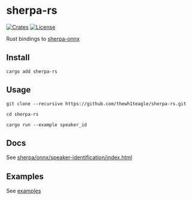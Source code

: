# sherpa-rs

[![Crates](https://img.shields.io/crates/v/sherpa-rs?logo=rust)](https://crates.io/crates/sherpa-rs/)
[![License](https://img.shields.io/github/license/thewh1teagle/sherpa-rs?color=00aaaa&logo=license)](https://github.com/thewh1teagle/sherpa-rs/blob/main/LICENSE)

Rust bindings to [sherpa-onnx](https://github.com/k2-fsa/sherpa-onnx)

## Install

```console
cargo add sherpa-rs
```

## Usage

```console
git clone --recursive https://github.com/thewh1teagle/sherpa-rs.git

cd sherpa-rs

cargo run --example speaker_id
```

## Docs

See [sherpa/onnx/speaker-identification/index.html](https://k2-fsa.github.io/sherpa/onnx/speaker-identification)

## Examples

See [examples](examples)
